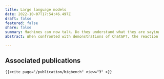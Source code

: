 ```yaml
---
title: Large language models 
date: 2022-10-07T17:54:46.497Z
draft: false
featured: false
share: false
summary: Machines can now talk. Do they understand what they are saying?
abstract: When confronted with demonstrations of ChatGPT, the reaction is very often either that machines now understand language, or that they are nothing but stochastic parrots. The truth is likely more complicated than either response suggests, and also harder to articulate. We need more subtle ways of thinking about thinking machines, and I would like to contribute to that project.  
 
---
```


## Associated publications 

	{{<cite page="/publication/bigbench" view="3" >}}
